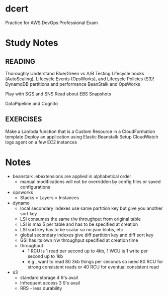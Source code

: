 # dcert
Practice for AWS DevOps Professional Exam

# Study Notes

## READING
Thoroughly Understand Blue/Green vs A/B Testing
Lifecycle hooks (AutoScaling), Lifecycle Events (OpsWorks), and Lifecycle Policies (S3)!
DynamoDB partitions and performance
BeanStalk and OpsWorks

Play with SQS and SNS
Read about EBS Snapshots

DataPipeline and Cognito

## EXERCISES
Make a Lambda function that is a Custom Resource in a CloudFormation template
Deploy an application using Elastic Beanstalk
Setup CloudWatch logs agent on a few EC2 instances


# Notes
* beanstalk .ebextensions are applied in alphabetical order
   * manual modifications will not be overridden by config files or saved configurations
* opsworks
   * Stacks > Layers > Instances
* dynamo
   * local secondary indexes use same partition key but give you another sort key
   * LSI consumes the same r/w throughput from original table
   * LSI is max 5 per table and has to be specified at creation
   * LSI sort key has to be scalar so no json blobs, etc
   * global secondary indexes give diff partition key and diff sort key
   * GSI has its own r/w throughput specified at creation time
   * throughput
      * 1 RCU is 1 read per second up to 4kb, 1 WCU is 1 write per second up to 1kb
      * e.g., want to read 80 3kb things per seconds so need 80 RCU for strong consistent reads or 40 RCU for eventual consistent read
* s3
   * standard storage 4 9's avail
   * Infrequent access 3 9's avail
   * RRS - less durability